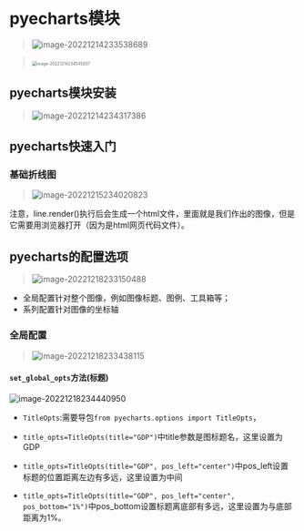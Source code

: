 # pyecharts模块

> ![image-20221214233538689](E:\Typora\Image\image-20221214233538689.png)

> ​	<img src="E:\Typora\Image\image-20221214234545207.png" alt="image-20221214234545207" style="zoom:50%;" />



## pyecharts模块安装

> ![image-20221214234317386](E:\Typora\Image\image-20221214234317386.png)

## pyecharts快速入门

### 基础折线图	

> ![image-20221215234020823](E:\Typora\Image\image-20221215234020823.png)

注意，line.render()执行后会生成一个html文件，里面就是我们作出的图像，但是它需要用浏览器打开（因为是html网页代码文件）。



## pyecharts的配置选项

> ![image-20221218233150488](E:\Typora\Image\image-20221218233150488.png)

- 全局配置针对整个图像，例如图像标题、图例、工具箱等；
- 系列配置针对图像的坐标轴

### 全局配置

> ![image-20221218233438115](E:\Typora\Image\image-20221218233438115.png)

#### `set_global_opts`方法(标题)

![image-20221218234440950](E:\Typora\Image\image-20221218234440950.png)

-  `TitleOpts`:需要导包`from pyecharts.options import TitleOpts`，

- `title_opts=TitleOpts(title="GDP")`中title参数是图标题名，这里设置为GDP
- `title_opts=TitleOpts(title="GDP", pos_left="center")`中pos_left设置标题的位置距离左边有多远，这里设置为中间
- `title_opts=TitleOpts(title="GDP", pos_left="center", pos_bottom="1%")`中pos_bottom设置标题离底部有多远，这里设置为与底部距离为1%。

